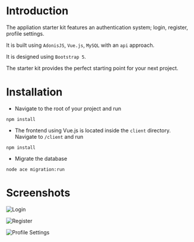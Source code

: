 # Introduction
The appliation starter kit features an authentication system; login, register, profile settings.

It is built using `AdonisJS`, `Vue.js`, `MySQL` with an `api` approach. 

It is designed using `Bootstrap 5`.

The starter kit provides the perfect starting point for your next project.

# Installation
- Navigate to the root of your project and run

`npm install`

- The frontend using Vue.js is located inside the `client` directory. Navigate to `/client` and run

`npm install`

- Migrate the database

`node ace migration:run`

# Screenshots

![Login](https://i.imgur.com/OC4RDBJ.png)

![Register](https://i.imgur.com/9dfjcM6.png)

![Profile Settings](https://i.imgur.com/NqYI1U7.png)
